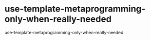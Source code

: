 # use-template-metaprogramming-only-when-really-needed
use-template-metaprogramming-only-when-really-needed
